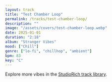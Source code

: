 ```yaml
---
layout: track
title: "Test Chamber Loop"
permalink: /tracks/test-chamber-loop/
description: ""
image: "/assets/covers/test-chamber-loop.webp"
date: 2025-01-01
duration: "2:18"
album: "Stranger Vibes"
mood: ["Chill"]
genre: ["lo-fi", "chillhop", "ambient"]
bpm: 83
key: "C"
---
```


Explore more vibes in the [StudioRich track library](/tracks/).
